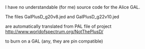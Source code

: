 I have no understandable (for me) source code for the Alice GAL.

The files GalPlusD_g20v8.jed and GalPlusD_g22v10.jed

are automatically translated from PAL file of project http://www.worldofspectrum.org/NotThePlusD/

to burn on a GAL (any, they are pin compatible)
